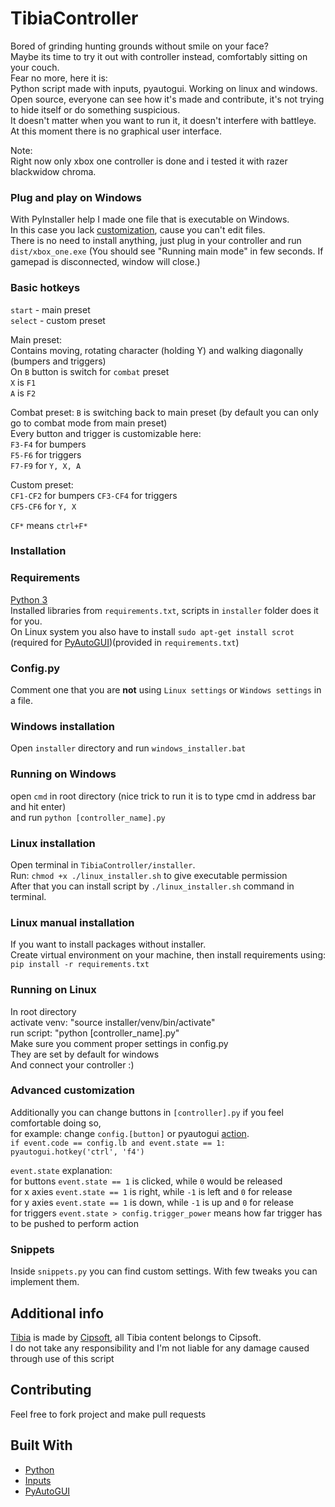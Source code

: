 # TibiaController

Bored of grinding hunting grounds without smile on your face?  
Maybe its time to try it out with controller instead, comfortably sitting on your couch.  
Fear no more, here it is:  
Python script made with inputs, pyautogui. Working on linux and windows.  
Open source, everyone can see how it's made and contribute, it's not trying to hide itself or do something suspicious.  
It doesn't matter when you want to run it, it doesn't interfere with battleye.  
At this moment there is no graphical user interface.  

Note:  
Right now only xbox one controller is done and i tested it with razer blackwidow chroma.

### Plug and play on Windows
With PyInstaller help I made one file that is executable on Windows.  
In this case you lack [customization](#advanced-customization), cause you can't edit files.  
There is no need to install anything, just plug in your controller and run ```dist/xbox_one.exe``` (You should see "Running main mode" in few seconds. If gamepad is disconnected, window will close.)

### Basic hotkeys
```start``` - main preset  
```select``` - custom preset  

Main preset:  
Contains moving, rotating character (holding Y) and walking diagonally (bumpers and triggers)  
On ```B``` button is switch for ```combat``` preset  
```X``` is ```F1```  
```A``` is ```F2```  

Combat preset:
```B``` is switching back to main preset (by default you can only go to combat mode from main preset)  
Every button and trigger is customizable here:  
```F3-F4``` for bumpers  
```F5-F6``` for triggers  
```F7-F9``` for ```Y, X, A```  

Custom preset:  
```CF1-CF2``` for bumpers 
```CF3-CF4``` for triggers  
```CF5-CF6``` for ```Y, X```

```CF*``` means ```ctrl+F*```

### Installation

### Requirements

[Python 3](https://www.python.org/downloads/release/python-368/)  
Installed libraries from ```requirements.txt```, scripts in ```installer``` folder does it for you.  
On Linux system you also have to install ```sudo apt-get install scrot``` (required for [PyAutoGUI](https://pyautogui.readthedocs.io/en/latest/install.html))(provided in ```requirements.txt```)

### Config.py
Comment one that you are **not** using ```Linux settings``` or ```Windows settings``` in a file.  

 ### Windows installation  
Open ```installer``` directory and run ```windows_installer.bat```

### Running on Windows
open ```cmd``` in root directory (nice trick to run it is to type cmd in address bar and hit enter)  
and run ```python [controller_name].py```

### Linux installation

Open terminal in ```TibiaController/installer```.  
Run: ```chmod +x ./linux_installer.sh``` to give executable permission  
After that you can install script by ```./linux_installer.sh``` command in terminal.  

### Linux manual installation

If you want to install packages without installer.  
Create virtual environment on your machine, then install requirements using:
```pip install -r requirements.txt```  


### Running on Linux
In root directory  
activate venv: "source installer/venv/bin/activate"  
run script: "python [controller_name].py"  
Make sure you comment proper settings in config.py  
They are set by default for windows  
And connect your controller :)  

### Advanced customization

Additionally you can change buttons in ```[controller].py``` if you feel comfortable doing so,  
for example: change ```config.[button]``` or pyautogui [action](https://pyautogui.readthedocs.io/en/latest/keyboard.html).  
```if event.code == config.lb and event.state == 1:```  
     ```pyautogui.hotkey('ctrl', 'f4')```  

```event.state``` explanation:  
for buttons ```event.state == 1``` is clicked, while ```0``` would be released  
for x axies ```event.state == 1``` is right, while ```-1``` is left and ```0``` for release  
for y axies ```event.state == 1``` is down, while ```-1``` is up and ```0``` for release  
for triggers ```event.state > config.trigger_power``` means how far trigger has to be pushed to perform action  

### Snippets
Inside ```snippets.py``` you can find custom settings. With few tweaks you can implement them.
 

## Additional info  
[Tibia](https://www.tibia.com/news/?subtopic=latestnews) is made by [Cipsoft](https://www.cipsoft.com/index.php/en/), all Tibia content belongs to Cipsoft.  
I do not take any responsibility and I'm not liable for any damage caused through use of this script  

## Contributing
Feel free to fork project and make pull requests

## Built With

* [Python](https://www.python.org/)
* [Inputs](https://github.com/zeth/inputs)
* [PyAutoGUI](https://github.com/asweigart/pyautogui)
